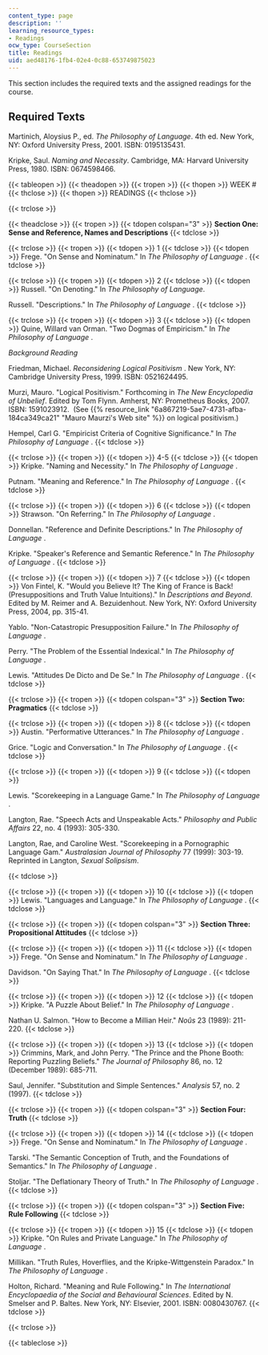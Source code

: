 ```yaml
---
content_type: page
description: ''
learning_resource_types:
- Readings
ocw_type: CourseSection
title: Readings
uid: aed48176-1fb4-02e4-0c88-653749875023
---
```


This section includes the required texts and the assigned readings for the course.

Required Texts
--------------

Martinich, Aloysius P., ed. _The Philosophy of Language_. 4th ed. New York, NY: Oxford University Press, 2001. ISBN: 0195135431.

Kripke, Saul. _Naming and Necessity_. Cambridge, MA: Harvard University Press, 1980. ISBN: 0674598466.

{{< tableopen >}}
{{< theadopen >}}
{{< tropen >}}
{{< thopen >}}
WEEK #
{{< thclose >}}
{{< thopen >}}
READINGS
{{< thclose >}}

{{< trclose >}}

{{< theadclose >}}
{{< tropen >}}
{{< tdopen colspan="3" >}}
**Section One: Sense and Reference, Names and Descriptions**
{{< tdclose >}}

{{< trclose >}}
{{< tropen >}}
{{< tdopen >}}
1
{{< tdclose >}}
{{< tdopen >}}
Frege. "On Sense and Nominatum." In _The Philosophy of Language_ .
{{< tdclose >}}

{{< trclose >}}
{{< tropen >}}
{{< tdopen >}}
2
{{< tdclose >}}
{{< tdopen >}}
Russell. "On Denoting." In _The Philosophy of Language_.  
  
Russell. "Descriptions." In _The Philosophy of Language_ .
{{< tdclose >}}

{{< trclose >}}
{{< tropen >}}
{{< tdopen >}}
3
{{< tdclose >}}
{{< tdopen >}}
Quine, Willard van Orman. "Two Dogmas of Empiricism." In _The Philosophy of Language_ .  
  
_Background Reading_  
  
Friedman, Michael. _Reconsidering Logical Positivism_ . New York, NY: Cambridge University Press, 1999. ISBN: 0521624495.  
  
Murzi, Mauro. "Logical Positivism." Forthcoming in _The New Encyclopedia of Unbelief_. Edited by Tom Flynn. Amherst, NY: Prometheus Books, 2007. ISBN: 1591023912.  (See {{% resource_link "6a867219-5ae7-4731-afba-184ca349ca21" "Mauro Maurzi's Web site" %}} on logical positivism.)  
  
Hempel, Carl G. "Empiricist Criteria of Cognitive Significance." In _The Philosophy of Language_ .
{{< tdclose >}}

{{< trclose >}}
{{< tropen >}}
{{< tdopen >}}
4-5
{{< tdclose >}}
{{< tdopen >}}
Kripke. "Naming and Necessity." In _The Philosophy of Language_ .  
  
Putnam. "Meaning and Reference." In _The Philosophy of Language_ .
{{< tdclose >}}

{{< trclose >}}
{{< tropen >}}
{{< tdopen >}}
6
{{< tdclose >}}
{{< tdopen >}}
Strawson. "On Referring." In _The Philosophy of Language_ .  
  
Donnellan. "Reference and Definite Descriptions." In _The Philosophy of Language_ .  
  
Kripke. "Speaker's Reference and Semantic Reference." In _The Philosophy of Language_ .
{{< tdclose >}}

{{< trclose >}}
{{< tropen >}}
{{< tdopen >}}
7
{{< tdclose >}}
{{< tdopen >}}
Von Fintel, K. "Would you Believe It? The King of France is Back! (Presuppositions and Truth Value Intuitions)." In _Descriptions and Beyond_. Edited by M. Reimer and A. Bezuidenhout. New York, NY: Oxford University Press, 2004, pp. 315-41.  
  
Yablo. "Non-Catastropic Presupposition Failure." In _The Philosophy of Language_ .  
  
Perry. "The Problem of the Essential Indexical." In _The Philosophy of Language_ .  
  
Lewis. "Attitudes De Dicto and De Se." In _The Philosophy of Language_ .
{{< tdclose >}}

{{< trclose >}}
{{< tropen >}}
{{< tdopen colspan="3" >}}
**Section Two: Pragmatics**
{{< tdclose >}}

{{< trclose >}}
{{< tropen >}}
{{< tdopen >}}
8
{{< tdclose >}}
{{< tdopen >}}
Austin. "Performative Utterances." In _The Philosophy of Language_ .  
  
Grice. "Logic and Conversation." In _The Philosophy of Language_ .
{{< tdclose >}}

{{< trclose >}}
{{< tropen >}}
{{< tdopen >}}
9
{{< tdclose >}}
{{< tdopen >}}


Lewis. "Scorekeeping in a Language Game." In _The Philosophy of Language_ .  
  
Langton, Rae. "Speech Acts and Unspeakable Acts." _Philosophy and Public_ _Affairs_ 22, no. 4 (1993): 305-330.  
  
Langton, Rae, and Caroline West. "Scorekeeping in a Pornographic Language Gam." _Australasian Journal of Philosophy_ 77 (1999): 303-19. Reprinted in Langton, _Sexual Solipsism_.


{{< tdclose >}}

{{< trclose >}}
{{< tropen >}}
{{< tdopen >}}
10
{{< tdclose >}}
{{< tdopen >}}
Lewis. "Languages and Language." In _The Philosophy of Language_ .
{{< tdclose >}}

{{< trclose >}}
{{< tropen >}}
{{< tdopen colspan="3" >}}
**Section Three: Propositional Attitudes**
{{< tdclose >}}

{{< trclose >}}
{{< tropen >}}
{{< tdopen >}}
11
{{< tdclose >}}
{{< tdopen >}}
Frege. "On Sense and Nominatum." In _The Philosophy of Language_ .  
  
Davidson. "On Saying That." In _The Philosophy of Language_ .
{{< tdclose >}}

{{< trclose >}}
{{< tropen >}}
{{< tdopen >}}
12
{{< tdclose >}}
{{< tdopen >}}
Kripke. "A Puzzle About Belief." In _The Philosophy of Language_ .  
  
Nathan U. Salmon. "How to Become a Millian Heir." _Noûs_ 23 (1989): 211-220.
{{< tdclose >}}

{{< trclose >}}
{{< tropen >}}
{{< tdopen >}}
13
{{< tdclose >}}
{{< tdopen >}}
Crimmins, Mark, and John Perry. "The Prince and the Phone Booth: Reporting Puzzling Beliefs." _The Journal of Philosophy_ 86, no. 12 (December 1989): 685-711.  
  
Saul, Jennifer. "Substitution and Simple Sentences." _Analysis_ 57, no. 2 (1997).
{{< tdclose >}}

{{< trclose >}}
{{< tropen >}}
{{< tdopen colspan="3" >}}
**Section Four: Truth**
{{< tdclose >}}

{{< trclose >}}
{{< tropen >}}
{{< tdopen >}}
14
{{< tdclose >}}
{{< tdopen >}}
Frege. "On Sense and Nominatum." In _The Philosophy of Language_ .  
  
Tarski. "The Semantic Conception of Truth, and the Foundations of Semantics." In _The Philosophy of Language_ .  
  
Stoljar. "The Deflationary Theory of Truth." In _The Philosophy of Language_ .
{{< tdclose >}}

{{< trclose >}}
{{< tropen >}}
{{< tdopen colspan="3" >}}
**Section Five: Rule Following**
{{< tdclose >}}

{{< trclose >}}
{{< tropen >}}
{{< tdopen >}}
15
{{< tdclose >}}
{{< tdopen >}}
Kripke. "On Rules and Private Language." In _The Philosophy of Language_ .  
  
Millikan. "Truth Rules, Hoverflies, and the Kripke-Wittgenstein Paradox." In _The Philosophy of Language_ .  
  
Holton, Richard. "Meaning and Rule Following." In _The International Encyclopaedia of the Social and Behavioural Sciences_. Edited by N. Smelser and P. Baltes. New York, NY: Elsevier, 2001. ISBN: 0080430767.
{{< tdclose >}}

{{< trclose >}}

{{< tableclose >}}